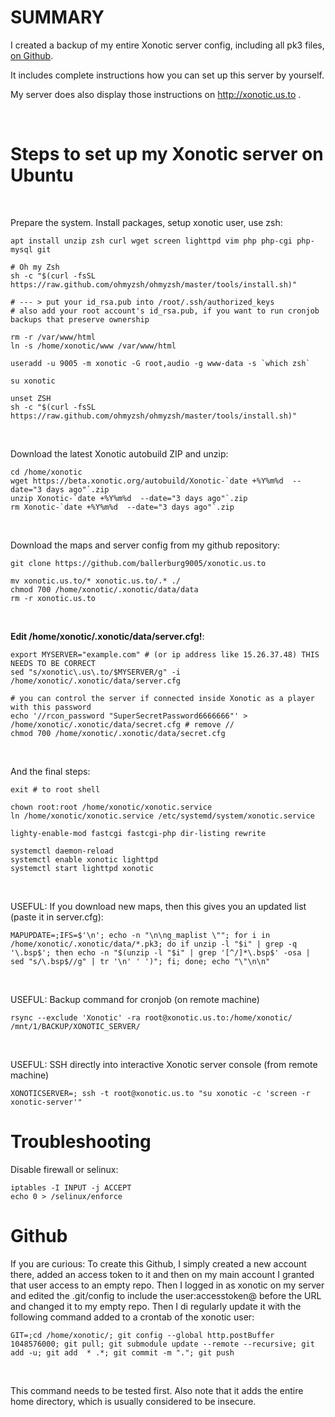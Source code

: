 SUMMARY
=======

I created a backup of my entire Xonotic server config, including all pk3 files, [on Github](https://github.com/ballerburg9005/xonotic.us.to).

It includes complete instructions how you can set up this server by yourself. 
 
My server does also display those instructions on http://xonotic.us.to .
<p><br>

Steps to set up my Xonotic server on Ubuntu
===========================================
<br>

Prepare the system. Install packages, setup xonotic user, use zsh:
```
apt install unzip zsh curl wget screen lighttpd vim php php-cgi php-mysql git

# Oh my Zsh
sh -c "$(curl -fsSL https://raw.github.com/ohmyzsh/ohmyzsh/master/tools/install.sh)"

# --- > put your id_rsa.pub into /root/.ssh/authorized_keys
# also add your root account's id_rsa.pub, if you want to run cronjob backups that preserve ownership
 
rm -r /var/www/html
ln -s /home/xonotic/www /var/www/html
 
useradd -u 9005 -m xonotic -G root,audio -g www-data -s `which zsh`

su xonotic

unset ZSH
sh -c "$(curl -fsSL https://raw.github.com/ohmyzsh/ohmyzsh/master/tools/install.sh)"
```
<br>

Download the latest Xonotic autobuild ZIP and unzip:
```
cd /home/xonotic
wget https://beta.xonotic.org/autobuild/Xonotic-`date +%Y%m%d  --date="3 days ago"`.zip
unzip Xonotic-`date +%Y%m%d  --date="3 days ago"`.zip
rm Xonotic-`date +%Y%m%d  --date="3 days ago"`.zip
```
<br>

Download the maps and server config from my github repository:
```
git clone https://github.com/ballerburg9005/xonotic.us.to
 
mv xonotic.us.to/* xonotic.us.to/.* ./
chmod 700 /home/xonotic/.xonotic/data/data
rm -r xonotic.us.to
```
<br>

**Edit /home/xonotic/.xonotic/data/server.cfg!**:
```
export MYSERVER="example.com" # (or ip address like 15.26.37.48) THIS NEEDS TO BE CORRECT
sed "s/xonotic\.us\.to/$MYSERVER/g" -i /home/xonotic/.xonotic/data/server.cfg

# you can control the server if connected inside Xonotic as a player with this password
echo '//rcon_password "SuperSecretPassword6666666"' >  /home/xonotic/.xonotic/data/secret.cfg # remove //
chmod 700 /home/xonotic/.xonotic/data/secret.cfg
```
<br>

And the final steps:
```
exit # to root shell

chown root:root /home/xonotic/xonotic.service
ln /home/xonotic/xonotic.service /etc/systemd/system/xonotic.service

lighty-enable-mod fastcgi fastcgi-php dir-listing rewrite

systemctl daemon-reload
systemctl enable xonotic lighttpd 
systemctl start lighttpd xonotic
```
<br><p>

USEFUL: If you download new maps, then this gives you an updated list (paste it in server.cfg):
```
MAPUPDATE=;IFS=$'\n'; echo -n "\n\ng_maplist \""; for i in /home/xonotic/.xonotic/data/*.pk3; do if unzip -l "$i" | grep -q '\.bsp$'; then echo -n "$(unzip -l "$i" | grep '[^/]*\.bsp$' -osa | sed "s/\.bsp$//g" | tr '\n' ' ')"; fi; done; echo "\"\n\n"
```
<br>

USEFUL: Backup command for cronjob (on remote machine)
```
rsync --exclude 'Xonotic' -ra root@xonotic.us.to:/home/xonotic/ /mnt/1/BACKUP/XONOTIC_SERVER/
```
<br>

USEFUL: SSH directly into interactive Xonotic server console (from remote machine)
```
XONOTICSERVER=; ssh -t root@xonotic.us.to "su xonotic -c 'screen -r xonotic-server'"
```
 
Troubleshooting
===============
 
Disable firewall or selinux:
```
iptables -I INPUT -j ACCEPT
echo 0 > /selinux/enforce
```
 
Github
======
If you are curious: To create this Github, I simply created a new account there, added an 
access token to it and then on my main account I granted that user access 
to an empty repo. Then I logged in as xonotic on my server and edited the
.git/config to include the user:accesstoken@ before the URL and changed it to my empty repo. Then I di regularly update it with 
the following command added to a crontab of the xonotic user: 

```
GIT=;cd /home/xonotic/; git config --global http.postBuffer 1048576000; git pull; git submodule update --remote --recursive; git add -u; git add  * .*; git commit -m "."; git push
```
<br>

This command needs to be tested first. Also note that it adds the entire home directory, which is usually considered to be insecure.
